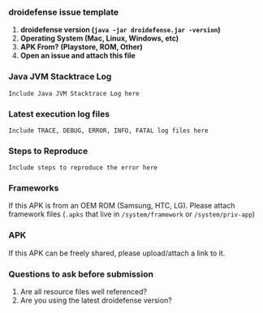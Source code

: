 ### droidefense issue template

1. **droidefense version (`java -jar droidefense.jar -version`)**
2. **Operating System (Mac, Linux, Windows, etc)**
3. **APK From? (Playstore, ROM, Other)**
4. **Open an issue and attach this file**

### Java JVM Stacktrace Log

```
Include Java JVM Stacktrace Log here
```


### Latest execution log files

```
Include TRACE, DEBUG, ERROR, INFO, FATAL log files here
```

### Steps to Reproduce

```
Include steps to reproduce the error here
```

### Frameworks
If this APK is from an OEM ROM (Samsung, HTC, LG). Please attach framework files
(`.apks` that live in `/system/framework` or `/system/priv-app`)

### APK
If this APK can be freely shared, please upload/attach a link to it.

### Questions to ask before submission
1. Are all resource files well referenced?
3. Are you using the latest droidefense version?
